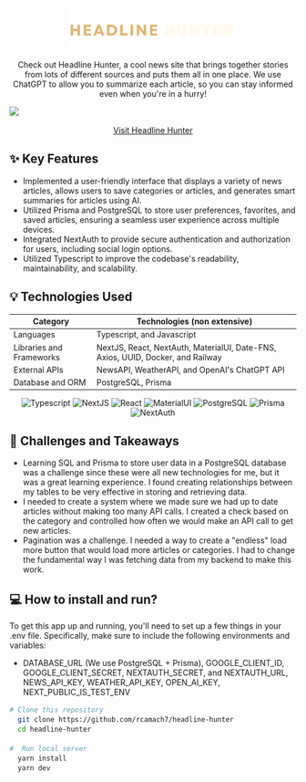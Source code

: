 <p align="center">
<a href="">
<img width="300" src="public/logos/hh_long.svg">
</a>
</p>

<p align="center">
Check out Headline Hunter, a cool news site that brings together stories from lots of different sources and puts them all in one place. We use ChatGPT to allow you to summarize each article, so you can stay informed even when you're in a hurry!
</p>

<img src="https://res.cloudinary.com/de2ymful4/image/upload/v1680823086/main-portfolio/projects/Screenshot_2023-04-06_at_4.17.47_PM_hyirtm.png">
<div align="center">

[Visit Headline Hunter](https://headline-hunter-production.up.railway.app/)

</div>

## ✨ Key Features

- Implemented a user-friendly interface that displays a variety of news articles, allows users to save categories or articles, and generates smart summaries for articles using AI.
- Utilized Prisma and PostgreSQL to store user preferences, favorites, and saved articles, ensuring a seamless user experience across multiple devices.
- Integrated NextAuth to provide secure authentication and authorization for users, including social login options.
- Utilized Typescript to improve the codebase's readability, maintainability, and scalability.

## 💡 Technologies Used

| Category                 | Technologies (non extensive)                                                    |
| ------------------------ | ------------------------------------------------------------------------------- |
| Languages                | Typescript, and Javascript                                                      |
| Libraries and Frameworks | NextJS, React, NextAuth, MaterialUI, Date-FNS, Axios, UUID, Docker, and Railway |
| External APIs            | NewsAPI, WeatherAPI, and OpenAI's ChatGPT API                                   |
| Database and ORM         | PostgreSQL, Prisma                                                              |

<p align="center">
  <img src="https://res.cloudinary.com/de2ymful4/image/upload/v1652491477/main-portfolio/tech-skills/typescript_v3ztli.png" width="40" height="40" alt="Typescript" />
  <img src="https://res.cloudinary.com/de2ymful4/image/upload/v1660605410/main-portfolio/tech-skills/nextjs_mf7wiy.png" width="40" height="40" alt="NextJS" />
  <img src="https://res.cloudinary.com/de2ymful4/image/upload/v1648514838/main-portfolio/animated-logos/react-anim_jqtsxo.gif" width="40" height="40" alt="React" />
  <img src="https://res.cloudinary.com/de2ymful4/image/upload/v1655232059/main-portfolio/tech-skills/mui_p9jh58.png" width="40" height="40" alt="MaterialUI" />
  <img src="https://res.cloudinary.com/de2ymful4/image/upload/v1680828474/main-portfolio/tech-skills/posgre_earnut.webp" width="40" height="40" alt="PostgreSQL" />
  <img src="https://res.cloudinary.com/de2ymful4/image/upload/v1680828474/main-portfolio/tech-skills/prisma_pqxhjx.png" width="40" height="40" alt="Prisma">
  <img src="https://res.cloudinary.com/de2ymful4/image/upload/v1660605915/main-portfolio/tech-skills/nextAuth_crkr2f.png" width="40" height="40" alt="NextAuth">
</p>

## 💪 Challenges and Takeaways

- Learning SQL and Prisma to store user data in a PostgreSQL database was a challenge since these were all new technologies for me, but it was a great learning experience. I found creating relationships between my tables to be very effective in storing and retrieving data.
- I needed to create a system where we made sure we had up to date articles without making too many API calls. I created a check based on the category and controlled how often we would make an API call to get new articles.
- Pagination was a challenge. I needed a way to create a "endless" load more button that would load more articles or categories. I had to change the fundamental way I was fetching data from my backend to make this work.

## 💻 How to install and run?

To get this app up and running, you'll need to set up a few things in your .env file. Specifically, make sure to include the following environments and variables:

- DATABASE_URL (We use PostgreSQL + Prisma), GOOGLE_CLIENT_ID, GOOGLE_CLIENT_SECRET, NEXTAUTH_SECRET, and NEXTAUTH_URL, NEWS_API_KEY, WEATHER_API_KEY, OPEN_AI_KEY, NEXT_PUBLIC_IS_TEST_ENV

```bash
# Clone this repository
  git clone https://github.com/rcamach7/headline-hunter
  cd headline-hunter

#  Run local server
  yarn install
  yarn dev
```
